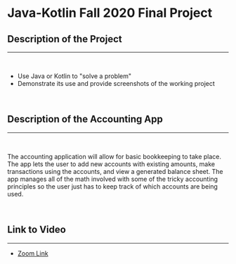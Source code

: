 # Java-Kotlin Fall 2020 Final Project

## Description of the Project

---

<br>

- Use Java or Kotlin to "solve a problem"
- Demonstrate its use and provide screenshots of the working project

<br>

## Description of the Accounting App

---

<br>

The accounting application will allow for basic bookkeeping to take place. The app lets the user to add new accounts with existing amounts, make transactions using the accounts, and view a generated balance sheet. The app manages all of the math involved with some of the tricky accounting principles so the user just has to keep track of which accounts are being used.

<br>

## Link to Video

---
- [Zoom Link](https://coloradomesa.zoom.us/rec/share/JtBrlMokPSUXBco36xCroUEZLrS-oQdcEwxQ8hL4-HUDIZcgZHpY2dgJk2FkrrJ8.su5sZxnlpOTIbieR?startTime=1607011731000)

<br>